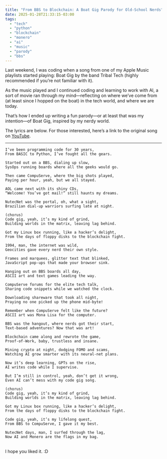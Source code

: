 ```yaml
---
title: "From BBS to Blockchain: A Boat Gig Parody for Old-School Nerds"
date: 2025-01-28T21:33:15-03:00
tags:
  - "tech"
  - "python"
  - "blockchain"
  - "monero"
  - "ai"
  - "music"
  - "parody"
  - "bbs"
---
```


Last weekend, I was coding when a song from one of my Apple Music playlists started playing: Boat Gig by the band Tribal Tech (highly recommended if you’re not familiar with it).

As the music played and I continued coding and learning to work with AI, a sort of movie ran through my mind—reflecting on where we’ve come from (at least since I hopped on the boat) in the tech world, and where we are today.

That’s how I ended up writing a fun parody—or at least that was my intention—of Boat Gig, inspired by my nerdy world.

The lyrics are below. For those interested, here’s a link to the original song on [YouTube](https://www.youtube.com/watch?v=zYdYoID-25k).

---
```
I’ve been programming code for 30 years,
From BASIC to Python, I’ve fought all the gears.

Started out on a BBS, dialing up slow,
SysOps running boards where all the geeks would go.

Then came CompuServe, where the big shots played,
Paying per hour, yeah, but we all stayed.

AOL came next with its shiny CDs,
“Welcome! You’ve got mail!” still haunts my dreams.

NutecNet was the portal, oh, what a sight,
Brazilian dial-up warriors surfing late at night.

(chorus)
Code gig, yeah, it’s my kind of grind,
Building worlds in the matrix, leaving lag behind.

Got my Linux box running, like a hacker’s delight,
From the days of floppy disks to the blockchain fight.

1994, man, the internet was wild,
Geocities gave every nerd their own style.

Frames and marquees, glitter text that blinked,
JavaScript pop-ups that made your browser sink.

Hanging out on BBS boards all day,
ASCII art and text games leading the way.

CompuServe forums for the elite tech talk,
Sharing code snippets while we watched the clock.

Downloading shareware that took all night,
Praying no one picked up the phone mid-byte!

Remember when CompuServe felt like the future?
ASCII art was Mona Lisa for the computer.

BBS was the hangout, where nerds got their start,
Text-based adventures? Now that was art!

Blockchain came along and rewrote the game,
Proof-of-Work, baby, trustless and insane.

Mining crypto at night, dodging FOMO and scams,
Watching AI grow smarter with its neural-net plans.

Now it’s deep learning, GPTs on the rise,
AI writes code while I supervise.

But I’m still in control, yeah, don’t get it wrong,
Even AI can’t mess with my code gig song.

(chorus)
Code gig, yeah, it’s my kind of grind,
Building worlds in the matrix, leaving lag behind.

Got my Linux box running, like a hacker’s delight,
From the days of floppy disks to the blockchain fight.

Code gig, yeah, it’s my lifelong quest,
From BBS to CompuServe, I gave it my best.

NutecNet days, man, I surfed through the lag,
Now AI and Monero are the flags in my bag.
```
<br />
I hope you liked it. :D
<br /><br />
